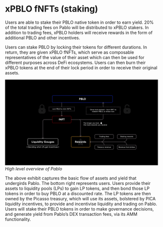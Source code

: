 # xPBLO fNFTs (staking)

Users are able to stake their PBLO native token in order to earn yield. 20% of the total trading fees on Pablo will be 
distributed to xPBLO stakers. In addition to trading fees, xPBLO holders will receive rewards in the form of additional 
PBLO and other incentives.

Users can stake PBLO by locking their tokens for different durations. In return, they are given xPBLO fNFTs, which serve
as composable representatives of the value of their asset which can then be used for different purposes across DeFi 
ecosystems. Users can then burn their xPBLO tokens at the end of their lock period in order to receive their original 
assets.


![pablo_architecture](./pablo-architecture.png)
_High level overview of Pablo_


The above exhibit captures the basic flow of assets and yield that undergirds Pablo. The bottom right represents users. 
Users provide their assets to liquidity pools (LPs) to gain LP tokens, and then bond those LP tokens in order to buy 
PBLO at a discounted rate. The LP tokens are then owned by the Picasso treasury, which will use its assets, bolstered 
by PICA liquidity incentives, to provide and incentivise liquidity and trading on Pablo. Users will stake their PBLO 
tokens in order to make governance decisions, and generate yield from Pablo’s DEX transaction fees, via its AMM 
functionality.
